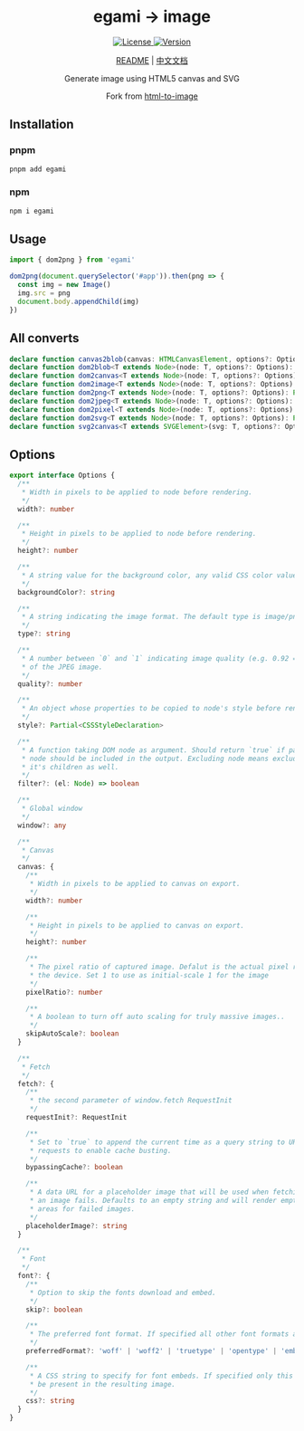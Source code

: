 <h1 align="center">egami → image</h1>

<p align="center">
  <a href="https://github.com/qq15725/egami/blob/master/LICENSE" class="mr-3">
    <img src="https://img.shields.io/npm/l/egami.svg" alt="License">
  </a>
  <a href="https://www.npmjs.com/package/egami">
    <img src="https://img.shields.io/npm/v/egami.svg" alt="Version">
  </a>
</p>

<p align="center"><a href="README.md">README</a> | <a href="README_zh.md">中文文档</a></p>

<p align="center">Generate image using HTML5 canvas and SVG</p>

<p align="center">Fork from <a href="https://github.com/bubkoo/html-to-image">html-to-image</a></p>

## Installation

### pnpm

```sh
pnpm add egami
```

### npm

```sh
npm i egami
```

## Usage

```ts
import { dom2png } from 'egami'

dom2png(document.querySelector('#app')).then(png => {
  const img = new Image()
  img.src = png
  document.body.appendChild(img)
})
```

## All converts

```ts
declare function canvas2blob(canvas: HTMLCanvasElement, options?: Options): Promise<Blob | null>;
declare function dom2blob<T extends Node>(node: T, options?: Options): Promise<Blob | null>;
declare function dom2canvas<T extends Node>(node: T, options?: Options): Promise<HTMLCanvasElement>;
declare function dom2image<T extends Node>(node: T, options?: Options): Promise<HTMLImageElement>;
declare function dom2png<T extends Node>(node: T, options?: Options): Promise<string>;
declare function dom2jpeg<T extends Node>(node: T, options?: Options): Promise<string>;
declare function dom2pixel<T extends Node>(node: T, options?: Options): Promise<Uint8ClampedArray>;
declare function dom2svg<T extends Node>(node: T, options?: Options): Promise<SVGSVGElement>;
declare function svg2canvas<T extends SVGElement>(svg: T, options?: Options): Promise<HTMLCanvasElement>;

```

## Options

```ts
export interface Options {
  /**
   * Width in pixels to be applied to node before rendering.
   */
  width?: number

  /**
   * Height in pixels to be applied to node before rendering.
   */
  height?: number

  /**
   * A string value for the background color, any valid CSS color value.
   */
  backgroundColor?: string

  /**
   * A string indicating the image format. The default type is image/png; that type is also used if the given type isn't supported.
   */
  type?: string

  /**
   * A number between `0` and `1` indicating image quality (e.g. 0.92 => 92%)
   * of the JPEG image.
   */
  quality?: number

  /**
   * An object whose properties to be copied to node's style before rendering.
   */
  style?: Partial<CSSStyleDeclaration>

  /**
   * A function taking DOM node as argument. Should return `true` if passed
   * node should be included in the output. Excluding node means excluding
   * it's children as well.
   */
  filter?: (el: Node) => boolean

  /**
   * Global window
   */
  window?: any

  /**
   * Canvas
   */
  canvas: {
    /**
     * Width in pixels to be applied to canvas on export.
     */
    width?: number

    /**
     * Height in pixels to be applied to canvas on export.
     */
    height?: number

    /**
     * The pixel ratio of captured image. Defalut is the actual pixel ratio of
     * the device. Set 1 to use as initial-scale 1 for the image
     */
    pixelRatio?: number

    /**
     * A boolean to turn off auto scaling for truly massive images..
     */
    skipAutoScale?: boolean
  }

  /**
   * Fetch
   */
  fetch?: {
    /**
     * the second parameter of window.fetch RequestInit
     */
    requestInit?: RequestInit

    /**
     * Set to `true` to append the current time as a query string to URL
     * requests to enable cache busting.
     */
    bypassingCache?: boolean

    /**
     * A data URL for a placeholder image that will be used when fetching
     * an image fails. Defaults to an empty string and will render empty
     * areas for failed images.
     */
    placeholderImage?: string
  }

  /**
   * Font
   */
  font?: {
    /**
     * Option to skip the fonts download and embed.
     */
    skip?: boolean

    /**
     * The preferred font format. If specified all other font formats are ignored.
     */
    preferredFormat?: 'woff' | 'woff2' | 'truetype' | 'opentype' | 'embedded-opentype' | 'svg' | string

    /**
     * A CSS string to specify for font embeds. If specified only this CSS will
     * be present in the resulting image.
     */
    css?: string
  }
}
```
